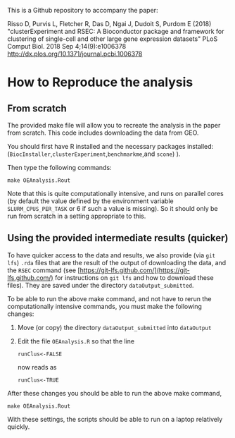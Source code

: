 This is a Github repository to accompany the paper:

Risso D, Purvis L, Fletcher R, Das D, Ngai J, Dudoit S, Purdom E (2018) "clusterExperiment and RSEC: A Bioconductor package and framework for clustering of single-cell and other large gene expression datasets" PLoS Comput Biol. 2018 Sep 4;14(9):e1006378  http://dx.plos.org/10.1371/journal.pcbi.1006378

# How to Reproduce the analysis

## From scratch

The provided make file will allow you to recreate the analysis in the paper from scratch. This code includes downloading the data from GEO. 

You should first have R installed and the necessary packages installed: (`BiocInstaller`,`clusterExperiment`,`benchmarkme`,and `scone`)
).

Then type the following commands:

```
make OEAnalysis.Rout
```

Note that this is quite computationally intensive, and runs on parallel cores (by default the value defined by the environment variable `SLURM_CPUS_PER_TASK` or 6 if such a value is missing). So it should only be run from scratch in a setting appropriate to this.

## Using the provided intermediate results (quicker)

To have quicker access to the data and results, we also provide (via `git lfs`) `.rda` files that are the result of the output of downloading the data, and the `RSEC` command (see [https://git-lfs.github.com/](https://git-lfs.github.com/) for instructions on `git lfs` and how to download these files). They are saved under the directory `dataOutput_submitted`. 

To be able to run the above make command, and not have to rerun the computationally intensive commands, you must make the following changes:

1. Move (or copy) the directory  `dataOutput_submitted` into `dataOutput`
2. Edit the file `OEAnalysis.R`  so that the line
	```
	runClus<-FALSE
	```
	
	now reads as 
	
	```
	runClus<-TRUE
	```
After these changes you should be able to run the above make command,
```
make OEAnalysis.Rout
```

With these settings, the scripts should be able to run on a laptop relatively quickly. 

